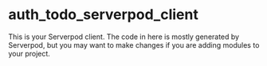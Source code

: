 # auth_todo_serverpod_client

This is your Serverpod client. The code in here is mostly generated by
Serverpod, but you may want to make changes if you are adding modules to your
project.
